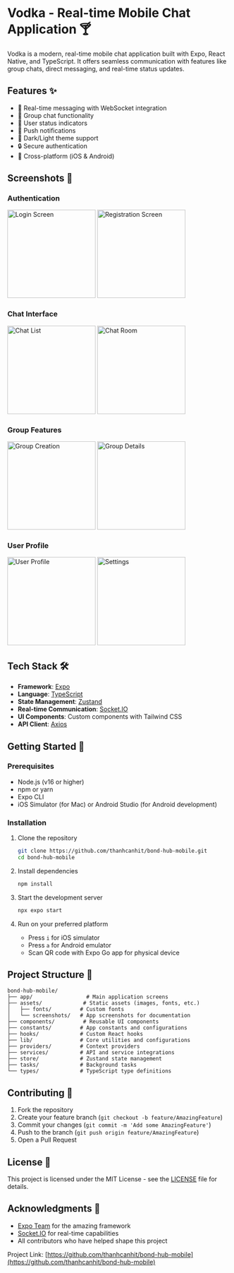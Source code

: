 # Vodka - Real-time Mobile Chat Application 🍸

Vodka is a modern, real-time mobile chat application built with Expo, React Native, and TypeScript. It offers seamless communication with features like group chats, direct messaging, and real-time status updates.

## Features ✨

- 💬 Real-time messaging with WebSocket integration
- 👥 Group chat functionality
- 👤 User status indicators
- 🔔 Push notifications
- 🌙 Dark/Light theme support
- 🔒 Secure authentication
- 📱 Cross-platform (iOS & Android)

## Screenshots 📱

<!-- Add your screenshots here -->

### Authentication

<img src="assets/screenshots/login.jpg" alt="Login Screen" width="200" />
<img src="assets/screenshots/register.jpg" alt="Registration Screen" width="200" />

### Chat Interface

<img src="assets/screenshots/chat-list.jpg" alt="Chat List" width="200" />
<img src="assets/screenshots/chat-room.jpg" alt="Chat Room" width="200" />

### Group Features

<img src="assets/screenshots/group-create.jpg" alt="Group Creation" width="200" />
<img src="assets/screenshots/group-detail.jpg" alt="Group Details" width="200" />

### User Profile

<img src="assets/screenshots/profile.jpg" alt="User Profile" width="200" />
<img src="assets/screenshots/settings.jpg" alt="Settings" width="200" />

## Tech Stack 🛠

- **Framework**: [Expo](https://expo.dev/)
- **Language**: [TypeScript](https://www.typescriptlang.org/)
- **State Management**: [Zustand](https://github.com/pmndrs/zustand)
- **Real-time Communication**: [Socket.IO](https://socket.io/)
- **UI Components**: Custom components with Tailwind CSS
- **API Client**: [Axios](https://axios-http.com/)

## Getting Started 🚀

### Prerequisites

- Node.js (v16 or higher)
- npm or yarn
- Expo CLI
- iOS Simulator (for Mac) or Android Studio (for Android development)

### Installation

1. Clone the repository

   ```bash
   git clone https://github.com/thanhcanhit/bond-hub-mobile.git
   cd bond-hub-mobile
   ```

2. Install dependencies

   ```bash
   npm install
   ```

3. Start the development server

   ```bash
   npx expo start
   ```

4. Run on your preferred platform
   - Press `i` for iOS simulator
   - Press `a` for Android emulator
   - Scan QR code with Expo Go app for physical device

## Project Structure 📁

```
bond-hub-mobile/
├── app/                 # Main application screens
├── assets/             # Static assets (images, fonts, etc.)
│   ├── fonts/         # Custom fonts
│   └── screenshots/   # App screenshots for documentation
├── components/         # Reusable UI components
├── constants/         # App constants and configurations
├── hooks/             # Custom React hooks
├── lib/               # Core utilities and configurations
├── providers/         # Context providers
├── services/          # API and service integrations
├── store/             # Zustand state management
├── tasks/             # Background tasks
└── types/             # TypeScript type definitions
```

## Contributing 🤝

1. Fork the repository
2. Create your feature branch (`git checkout -b feature/AmazingFeature`)
3. Commit your changes (`git commit -m 'Add some AmazingFeature'`)
4. Push to the branch (`git push origin feature/AmazingFeature`)
5. Open a Pull Request

## License 📝

This project is licensed under the MIT License - see the [LICENSE](LICENSE) file for details.

## Acknowledgments 🙏

- [Expo Team](https://expo.dev/) for the amazing framework
- [Socket.IO](https://socket.io/) for real-time capabilities
- All contributors who have helped shape this project

Project Link: [https://github.com/thanhcanhit/bond-hub-mobile](https://github.com/thanhcanhit/bond-hub-mobile)
